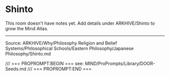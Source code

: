 # Shinto

This room doesn't have notes yet. Add details under ARKHIVE/Shinto to grow the Mind Atlas.

---
Source: ARKHIVE/Why/Philosophy Religion and Belief Systems/Philosophical Schools/Eastern Philosophy/Japanese Philosophy/Shinto.md

/// === PROPROMPT:BEGIN ===
see: MIND/ProPrompts/Library/DOOR-Seeds.md
/// === PROPROMPT:END ===
